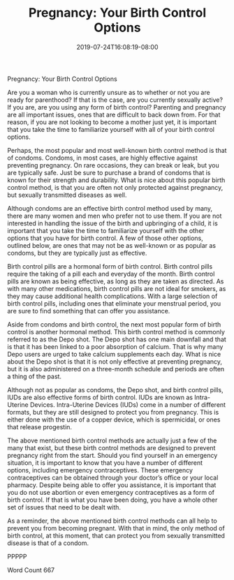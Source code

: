 ﻿---
title: "Pregnancy:  Your Birth Control Options"
date: 2019-07-24T16:08:19-08:00
description: "TXT Tips for Web Success"
featured_image: "/images/TXT.jpg"
tags: ["TXT"]
---

Pregnancy:  Your Birth Control Options

Are you a woman who is currently unsure as to whether or not you are ready for parenthood?  If that is the case, are you currently sexually active?  If you are, are you using any form of birth control?  Parenting and pregnancy are all important issues, ones that are difficult to back down from. For that reason, if you are not looking to become a mother just yet, it is important that you take the time to familiarize yourself with all of your birth control options.

Perhaps, the most popular and most well-known birth control method is that of condoms. Condoms, in most cases, are highly effective against preventing pregnancy. On rare occasions, they can break or leak, but you are typically safe.  Just be sure to purchase a brand of condoms that is known for their strength and durability.  What is nice about this popular birth control method, is that you are often not only protected against pregnancy, but sexually transmitted diseases as well.

Although condoms are an effective birth control method used by many, there are many women and men who prefer not to use them.  If you are not interested in handling the issue of the birth and upbringing of a child, it is important that you take the time to familiarize yourself with the other options that you have for birth control. A few of those other options, outlined below, are ones that may not be as well-known or as popular as condoms, but they are typically just as effective.

Birth control pills are a hormonal form of birth control.  Birth control pills require the taking of a pill each and everyday of the month. Birth control pills are known as being effective, as long as they are taken as directed. As with many other medications, birth control pills are not ideal for smokers, as they may cause additional health complications.  With a large selection of birth control pills, including ones that eliminate your menstrual period, you are sure to find something that can offer you assistance.

Aside from condoms and birth control, the next most popular form of birth control is another hormonal method. This birth control method is commonly referred to as the Depo shot. The Depo shot has one main downfall and that is that it has been linked to a poor absorption of calcium. That is why many Depo users are urged to take calcium supplements each day. What is nice about the Depo shot is that it is not only effective at preventing pregnancy, but it is also administered on a three-month schedule and periods are often a thing of the past.

Although not as popular as condoms, the Depo shot, and birth control pills, IUDs are also effective forms of birth control.  IUDs are known as Intra-Uterine Devices.  Intra-Uterine Devices (IUDs) come in a number of different formats, but they are still designed to protect you from pregnancy. This is either done with the use of a copper device, which is spermicidal, or ones that release progestin.  

The above mentioned birth control methods are actually just a few of the many that exist, but these birth control methods are designed to prevent pregnancy right from the start.  Should you find yourself in an emergency situation, it is important to know that you have a number of different options, including emergency contraceptives.  These emergency contraceptives can be obtained through your doctor’s office or your local pharmacy. Despite being able to offer you assistance, it is important that you do not use abortion or even emergency contraceptives as a form of birth control. If that is what you have been doing, you have a whole other set of issues that need to be dealt with.

As a reminder, the above mentioned birth control methods can all help to prevent you from becoming pregnant.  With that in mind, the only method of birth control, at this moment, that can protect you from sexually transmitted disease is that of a condom.

PPPPP

Word Count 667

